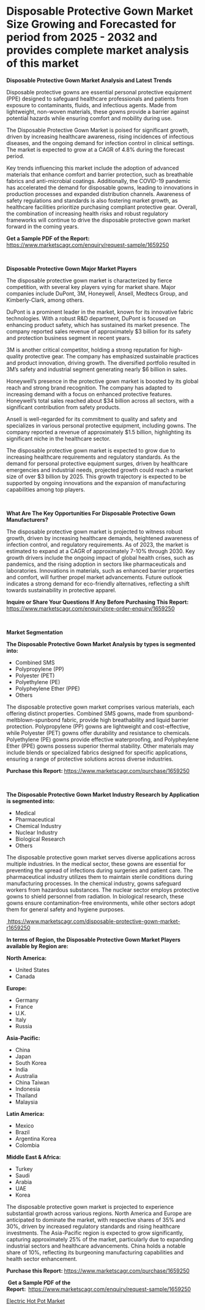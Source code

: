 <p><h1>Disposable Protective Gown Market Size Growing and Forecasted for period from 2025 - 2032 and provides complete market analysis of this market</h1></p><p><strong>Disposable Protective Gown Market Analysis and Latest Trends</strong></p>
<p><p>Disposable protective gowns are essential personal protective equipment (PPE) designed to safeguard healthcare professionals and patients from exposure to contaminants, fluids, and infectious agents. Made from lightweight, non-woven materials, these gowns provide a barrier against potential hazards while ensuring comfort and mobility during use. </p><p>The Disposable Protective Gown Market is poised for significant growth, driven by increasing healthcare awareness, rising incidences of infectious diseases, and the ongoing demand for infection control in clinical settings. The market is expected to grow at a CAGR of 4.8% during the forecast period. </p><p>Key trends influencing this market include the adoption of advanced materials that enhance comfort and barrier protection, such as breathable fabrics and anti-microbial coatings. Additionally, the COVID-19 pandemic has accelerated the demand for disposable gowns, leading to innovations in production processes and expanded distribution channels. Awareness of safety regulations and standards is also fostering market growth, as healthcare facilities prioritize purchasing compliant protective gear. Overall, the combination of increasing health risks and robust regulatory frameworks will continue to drive the disposable protective gown market forward in the coming years.</p></p>
<p><strong>Get a Sample PDF of the Report:&nbsp;</strong> <a href="https://www.marketscagr.com/enquiry/request-sample/1659250?utm_campaign=2792&utm_medium=2&utm_source=Github&utm_content=ia&utm_term=04042025&utm_id=disposable-protective-gown">https://www.marketscagr.com/enquiry/request-sample/1659250</a></p>
<p>&nbsp;</p>
<p><strong>Disposable Protective Gown Major Market Players</strong></p>
<p><p>The disposable protective gown market is characterized by fierce competition, with several key players vying for market share. Major companies include DuPont, 3M, Honeywell, Ansell, Medtecs Group, and Kimberly-Clark, among others.</p><p>DuPont is a prominent leader in the market, known for its innovative fabric technologies. With a robust R&D department, DuPont is focused on enhancing product safety, which has sustained its market presence. The company reported sales revenue of approximately $3 billion for its safety and protection business segment in recent years.</p><p>3M is another critical competitor, holding a strong reputation for high-quality protective gear. The company has emphasized sustainable practices and product innovation, driving growth. The diversified portfolio resulted in 3M’s safety and industrial segment generating nearly $6 billion in sales.</p><p>Honeywell’s presence in the protective gown market is boosted by its global reach and strong brand recognition. The company has adapted to increasing demand with a focus on enhanced protective features. Honeywell’s total sales reached about $34 billion across all sectors, with a significant contribution from safety products.</p><p>Ansell is well-regarded for its commitment to quality and safety and specializes in various personal protective equipment, including gowns. The company reported a revenue of approximately $1.5 billion, highlighting its significant niche in the healthcare sector.</p><p>The disposable protective gown market is expected to grow due to increasing healthcare requirements and regulatory standards. As the demand for personal protective equipment surges, driven by healthcare emergencies and industrial needs, projected growth could reach a market size of over $3 billion by 2025. This growth trajectory is expected to be supported by ongoing innovations and the expansion of manufacturing capabilities among top players.</p></p>
<p>&nbsp;</p>
<p><strong>What Are The Key Opportunities For Disposable Protective Gown Manufacturers?</strong></p>
<p><p>The disposable protective gown market is projected to witness robust growth, driven by increasing healthcare demands, heightened awareness of infection control, and regulatory requirements. As of 2023, the market is estimated to expand at a CAGR of approximately 7-10% through 2030. Key growth drivers include the ongoing impact of global health crises, such as pandemics, and the rising adoption in sectors like pharmaceuticals and laboratories. Innovations in materials, such as enhanced barrier properties and comfort, will further propel market advancements. Future outlook indicates a strong demand for eco-friendly alternatives, reflecting a shift towards sustainability in protective apparel.</p></p>
<p><strong>Inquire or Share Your Questions If Any Before Purchasing This Report:</strong> <a href="https://www.marketscagr.com/enquiry/pre-order-enquiry/1659250?utm_campaign=2792&utm_medium=2&utm_source=Github&utm_content=ia&utm_term=04042025&utm_id=disposable-protective-gown">https://www.marketscagr.com/enquiry/pre-order-enquiry/1659250</a></p>
<p>&nbsp;</p>
<p><strong>Market Segmentation</strong></p>
<p><strong>The Disposable Protective Gown Market Analysis by types is segmented into:</strong></p>
<p><ul><li>Combined SMS</li><li>Polypropylene (PP)</li><li>Polyester (PET)</li><li>Polyethylene (PE)</li><li>Polypheylene Ether (PPE)</li><li>Others</li></ul></p>
<p><p>The disposable protective gown market comprises various materials, each offering distinct properties. Combined SMS gowns, made from spunbond-meltblown-spunbond fabric, provide high breathability and liquid barrier protection. Polypropylene (PP) gowns are lightweight and cost-effective, while Polyester (PET) gowns offer durability and resistance to chemicals. Polyethylene (PE) gowns provide effective waterproofing, and Polypheylene Ether (PPE) gowns possess superior thermal stability. Other materials may include blends or specialized fabrics designed for specific applications, ensuring a range of protective solutions across diverse industries.</p></p>
<p><strong>Purchase this Report:&nbsp;</strong><a href="https://www.marketscagr.com/purchase/1659250?utm_campaign=2792&utm_medium=2&utm_source=Github&utm_content=ia&utm_term=04042025&utm_id=disposable-protective-gown">https://www.marketscagr.com/purchase/1659250</a></p>
<p>&nbsp;</p>
<p><strong>The Disposable Protective Gown Market Industry Research by Application is segmented into:</strong></p>
<p><ul><li>Medical</li><li>Pharmaceutical</li><li>Chemical Industry</li><li>Nuclear Industry</li><li>Biological Research</li><li>Others</li></ul></p>
<p><p>The disposable protective gown market serves diverse applications across multiple industries. In the medical sector, these gowns are essential for preventing the spread of infections during surgeries and patient care. The pharmaceutical industry utilizes them to maintain sterile conditions during manufacturing processes. In the chemical industry, gowns safeguard workers from hazardous substances. The nuclear sector employs protective gowns to shield personnel from radiation. In biological research, these gowns ensure contamination-free environments, while other sectors adopt them for general safety and hygiene purposes.</p></p>
<p><a href="https://www.marketscagr.com/disposable-protective-gown-market-r1659250?utm_campaign=2792&utm_medium=2&utm_source=Github&utm_content=ia&utm_term=04042025&utm_id=disposable-protective-gown">&nbsp;https://www.marketscagr.com/disposable-protective-gown-market-r1659250</a></p>
<p><strong>In terms of Region, the Disposable Protective Gown Market Players available by Region are:</strong></p>
<p>
    <p> <strong> North America: </strong>
        <ul>
            <li>United States</li>
            <li>Canada</li>
        </ul>
        </p> 
    <p> <strong> Europe: </strong>
        <ul>
            <li>Germany</li>
            <li>France</li>
            <li>U.K.</li>
            <li>Italy</li>
            <li>Russia</li>
        </ul>
        </p> 
    <p> <strong> Asia-Pacific: </strong>
        <ul>
            <li>China</li>
            <li>Japan</li>
            <li>South Korea</li>
            <li>India</li>
            <li>Australia</li>
            <li>China Taiwan</li>
            <li>Indonesia</li>
            <li>Thailand</li>
            <li>Malaysia</li>
        </ul>
        </p> 
    <p> <strong> Latin America: </strong>
        <ul>
            <li>Mexico</li>
            <li>Brazil</li>
            <li>Argentina Korea</li>
            <li>Colombia</li>
        </ul>
        </p> 
    <p> <strong> Middle East & Africa: </strong>
        <ul>
            <li>Turkey</li>
            <li>Saudi</li>
            <li>Arabia</li>
            <li>UAE</li>
            <li>Korea</li>
        </ul>
    </p>
    </p>
<p><p>The disposable protective gown market is projected to experience substantial growth across various regions. North America and Europe are anticipated to dominate the market, with respective shares of 35% and 30%, driven by increased regulatory standards and rising healthcare investments. The Asia-Pacific region is expected to grow significantly, capturing approximately 25% of the market, particularly due to expanding industrial sectors and healthcare advancements. China holds a notable share of 10%, reflecting its burgeoning manufacturing capabilities and health sector enhancement.</p></p>
<p><strong>Purchase this Report: </strong><a href="https://www.marketscagr.com/purchase/1659250?utm_campaign=2792&utm_medium=2&utm_source=Github&utm_content=ia&utm_term=04042025&utm_id=disposable-protective-gown">https://www.marketscagr.com/purchase/1659250</a></p>
<p>&nbsp;<strong>Get a Sample PDF of the Report:&nbsp;&nbsp;</strong><a href="https://www.marketscagr.com/enquiry/request-sample/1659250?utm_campaign=2792&utm_medium=2&utm_source=Github&utm_content=ia&utm_term=04042025&utm_id=disposable-protective-gown">https://www.marketscagr.com/enquiry/request-sample/1659250</a></p>
<p><strong></strong></p>
<p><p><a href="https://github.com/danikabiele541/Market-Research-Report-List-1/blob/main/electric-hot-pot-market.md?utm_campaign=2792&utm_medium=2&utm_source=Github&utm_content=ia&utm_term=04042025&utm_id=disposable-protective-gown">Electric Hot Pot Market</a></p></p>